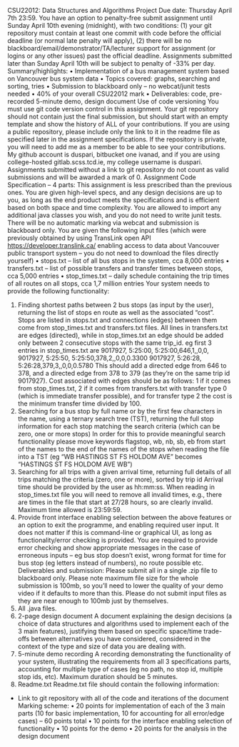 
CSU22012: Data Structures and Algorithms Project
Due date: Thursday April 7th 23:59.
You have an option to penalty-free submit assignment until Sunday April 10th evening (midnight), with
two conditions: (1) your git repository must contain at least one commit with code before the official
deadline (or normal late penalty will apply), (2) there will be no
blackboard/email/demonstrator/TA/lecturer support for assignment (or logins or any other issues)
past the official deadline.
Assignments submitted later than Sunday April 10th will be subject to penalty of -33% per day.
Summary/highlights:
• Implementation of a bus management system based on Vancouver bus system data
• Topics covered: graphs, searching and sorting, tries
• Submission to blackboard only – no webcat/junit tests needed
• 40% of your overall CSU22012 mark
• Deliverables: code, pre-recorded 5-minute demo, design document
Use of code versioning
You must use git code version control in this assignment. Your git repository should not contain just
the final submission, but should start with an empty template and show the history of ALL of your
contributions. If you are using a public repository, please include only the link to it in the readme file
as specified later in the assignment specifications. If the repository is private, you will need to add
me as a member to be able to see your contributions. My github account is duspari, bitbucket one
ivanad, and if you are using college-hosted gitlab.scss.tcd.ie, my college username is duspari.
Assignments submitted without a link to git repository do not count as valid submissions and will be
awarded a mark of 0.
Assignment Code Specification – 4 parts:
This assignment is less prescribed than the previous ones. You are given high-level specs, and any
design decisions are up to you, as long as the end product meets the specifications and is efficient
based on both space and time complexity. You are allowed to import any additional java classes you
wish, and you do not need to write junit tests. There will be no automatic marking via webcat and
submission is blackboard only.
You are given the following input files (which were previously obtained by using TransLink open API
https://developer.translink.ca/ enabling access to data about Vancouver public transport system –
you do not need to download the files directly yourself)
• stops.txt – list of all bus stops in the system, cca 8,000 entries
• transfers.txt – list of possible transfers and transfer times between stops, cca 5,000 entries
• stop_times.txt – daily schedule containing the trip times of all routes on all stops, cca 1,7
million entries
Your system needs to provide the following functionality:
1. Finding shortest paths between 2 bus stops (as input by the user), returning the list of stops
en route as well as the associated “cost”.
Stops are listed in stops.txt and connections (edges) between them come from stop_times.txt and
transfers.txt files. All lines in transfers.txt are edges (directed), while in stop_times.txt an edge
should be added only between 2 consecutive stops with the same trip_id.
eg first 3 entries in stop_times.txt are
9017927, 5:25:00, 5:25:00,646,1,,0,0,
9017927, 5:25:50, 5:25:50,378,2,,0,0,0.3300
9017927, 5:26:28, 5:26:28,379,3,,0,0,0.5780
This should add a directed edge from 646 to 378, and a directed edge from 378 to 379 (as they’re on
the same trip id 9017927).
Cost associated with edges should be as follows: 1 if it comes from stop_times.txt, 2 if it comes from
transfers.txt with transfer type 0 (which is immediate transfer possible), and for transfer type 2 the
cost is the minimum transfer time divided by 100.
2. Searching for a bus stop by full name or by the first few characters in the name, using a
ternary search tree (TST), returning the full stop information for each stop matching the
search criteria (which can be zero, one or more stops)
In order for this to provide meaningful search functionality please move keywords flagstop, wb, nb,
sb, eb from start of the names to the end of the names of the stops when reading the file into a TST
(eg “WB HASTINGS ST FS HOLDOM AVE” becomes “HASTINGS ST FS HOLDOM AVE WB”)
3. Searching for all trips with a given arrival time, returning full details of all trips matching the
criteria (zero, one or more), sorted by trip id
Arrival time should be provided by the user as hh:mm:ss. When reading in stop_times.txt file you
will need to remove all invalid times, e.g., there are times in the file that start at 27/28 hours, so are
clearly invalid. Maximum time allowed is 23:59:59.
4. Provide front interface enabling selection between the above features or an option to exit
the programme, and enabling required user input. It does not matter if this is command-line
or graphical UI, as long as functionality/error checking is provided.
You are required to provide error checking and show appropriate messages in the case of erroneous
inputs – eg bus stop doesn’t exist, wrong format for time for bus stop (eg letters instead of
numbers), no route possible etc.
Deliverables and submission:
Please submit all in a single .zip file to blackboard only.
Please note maximum file size for the whole submission is 100mb, so you’ll need to lower the quality
of your demo video if it defaults to more than this. Please do not submit input files as they are near
enough to 100mb just by themselves.
1. All .java files.
2. 2-page design document
A document explaining the design decisions (a choice of data structures and algorithms used to
implement each of the 3 main features), justifying them based on specific space/time trade-offs
between alternatives you have considered, considered in the context of the type and size of data
you are dealing with.
3. 5-minute demo recording
A recording demonstrating the functionality of your system, illustrating the requirements from all 3
specifications parts, accounting for multiple type of cases (eg no path, no stop id, multiple stop ids,
etc). Maximum duration should be 5 minutes.
4. Readme.txt
Readme.txt file should contain the following information:
- Link to git repository with all of the code and iterations of the document
Marking scheme:
• 20 points for implementation of each of the 3 main parts (10 for basic implementation, 10
for accounting for all error/edge cases) – 60 points total
• 10 points for the interface enabling selection of functionality
• 10 points for the demo
• 20 points for the analysis in the design document
